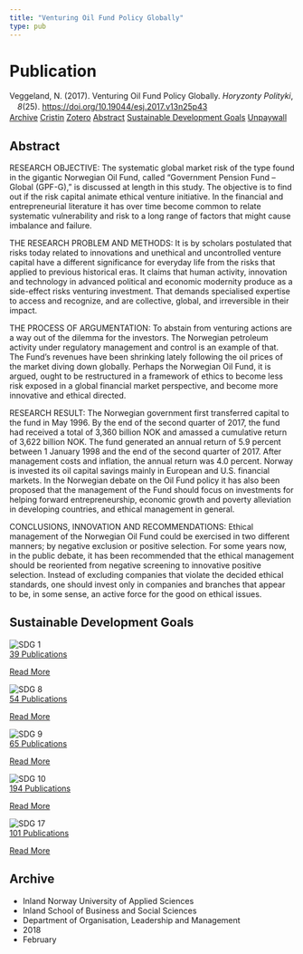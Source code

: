 ```yaml
---
title: "Venturing Oil Fund Policy Globally"
type: pub
---
```

<h1>Publication</h1>
<article id="csl-bib-container-RIPXXAW6" class="csl-bib-container">
  <div class="csl-bib-body" style="line-height: 1.35; padding-left: 1em; text-indent:-1em;">
  <div class="csl-entry">Veggeland, N. (2017). Venturing Oil Fund Policy Globally. <i>Horyzonty Polityki</i>, <i>8</i>(25). <a href="https://doi.org/10.19044/esj.2017.v13n25p43">https://doi.org/10.19044/esj.2017.v13n25p43</a></div>
</div>
  <div class="csl-bib-buttons">
    <a href="#taxonomy-article-RIPXXAW6" class="csl-bib-button">Archive</a>
    <a href="https://app.cristin.no/results/show.jsf?id=1560626" alt="Cristin URL" class="csl-bib-button">Cristin</a>
    <a href="http://zotero.org/groups/5022929/items/RIPXXAW6" alt="Zotero URL" class="csl-bib-button">Zotero</a>
    <a href="#abstract-article-RIPXXAW6" class="csl-bib-button">Abstract</a>
    <a href="#sdg-article-RIPXXAW6" class="csl-bib-button">Sustainable Development Goals</a>
    <a href="http://eujournal.org/index.php/esj/article/download/9934/9403" class="csl-bib-button">Unpaywall</a>
  </div>
  <div id="csl-bib-meta-container-RIPXXAW6"></div>
</article>
<div id="csl-bib-meta-RIPXXAW6" class="csl-bib-meta">
  <article id="abstract-article-RIPXXAW6" class="abstract-article">
    <h1>Abstract</h1>
    RESEARCH OBJECTIVE: The systematic global market risk of the type found in the gigantic Norwegian Oil Fund, called “Government Pension Fund – Global (GPF-G),” is discussed at length in this study. The objective is to find out if the risk capital animate ethical venture initiative. In the financial and entrepreneurial literature it has over time become common to relate systematic vulnerability and risk to a long range of factors that might cause imbalance and failure. 
 
THE RESEARCH PROBLEM AND METHODS: It is by scholars postulated that risks today related to innovations and unethical and uncontrolled venture capital have a different significance for everyday life from the risks that applied to previous historical eras. It claims that human activity, innovation and technology in advanced political and economic modernity produce as a side-effect risks venturing investment. That demands specialised expertise to access and recognize, and are collective, global, and irreversible in their impact. 
 
THE PROCESS OF ARGUMENTATION: To abstain from venturing actions are a way out of the dilemma for the investors. The Norwegian petroleum activity under regulatory management and control is an example of that. The Fund’s revenues have been shrinking lately following the oil prices of the market diving down globally. Perhaps the Norwegian Oil Fund, it is argued, ought to be restructured in a framework of ethics to become less risk exposed in a global financial market perspective, and become more innovative and ethical directed. 
 
RESEARCH RESULT: The Norwegian government first transferred capital to the fund in May 1996. By the end of the second quarter of 2017, the fund had received a total of 3,360 billion NOK and amassed a cumulative return of 3,622 billion NOK. The fund generated an annual return of 5.9 percent between 1 January 1998 and the end of the second quarter of 2017. After management costs and inflation, the annual return was 4.0 percent. Norway is invested its oil capital savings mainly in European and U.S. financial markets. In the Norwegian debate on the Oil Fund policy it has also been proposed that the management of the Fund should focus on investments for helping forward entrepreneurship, economic growth and poverty alleviation in developing countries, and ethical management in general. 
 
CONCLUSIONS, INNOVATION AND RECOMMENDATIONS: Ethical management of the Norwegian Oil Fund could be exercised in two different manners; by negative exclusion or positive selection. For some years now, in the public debate, it has been recommended that the ethical management should be reoriented from negative screening to innovative positive selection. Instead of excluding companies that violate the decided ethical standards, one should invest only in companies and branches that appear to be, in some sense, an active force for the good on ethical issues.
  </article>
  <article id="sdg-article-RIPXXAW6" class="sdg-article">
    <h1>Sustainable Development Goals</h1>
    <div class="sdg-container"><div id="sdg1" class="sdg">
<img src="{{< params subfolder >}}images/sdg/sdg01_en.png" class="image" alt="SDG 1">
<div class="sdg-overlay">
<a href="{{< params subfolder >}}en/archive/?sdg=1#archive" class="sdg-publication-count"><span>39</span> Publications</a>
<p><a href="https://sdgs.un.org/goals/goal1" class="sdg-read-more">Read More</a></p>
</div>
</div> <div id="sdg8" class="sdg">
<img src="{{< params subfolder >}}images/sdg/sdg08_en.png" class="image" alt="SDG 8">
<div class="sdg-overlay">
<a href="{{< params subfolder >}}en/archive/?sdg=8#archive" class="sdg-publication-count"><span>54</span> Publications</a>
<p><a href="https://sdgs.un.org/goals/goal8" class="sdg-read-more">Read More</a></p>
</div>
</div> <div id="sdg9" class="sdg">
<img src="{{< params subfolder >}}images/sdg/sdg09_en.png" class="image" alt="SDG 9">
<div class="sdg-overlay">
<a href="{{< params subfolder >}}en/archive/?sdg=9#archive" class="sdg-publication-count"><span>65</span> Publications</a>
<p><a href="https://sdgs.un.org/goals/goal9" class="sdg-read-more">Read More</a></p>
</div>
</div> <div id="sdg10" class="sdg">
<img src="{{< params subfolder >}}images/sdg/sdg10_en.png" class="image" alt="SDG 10">
<div class="sdg-overlay">
<a href="{{< params subfolder >}}en/archive/?sdg=10#archive" class="sdg-publication-count"><span>194</span> Publications</a>
<p><a href="https://sdgs.un.org/goals/goal10" class="sdg-read-more">Read More</a></p>
</div>
</div> <div id="sdg17" class="sdg">
<img src="{{< params subfolder >}}images/sdg/sdg17_en.png" class="image" alt="SDG 17">
<div class="sdg-overlay">
<a href="{{< params subfolder >}}en/archive/?sdg=17#archive" class="sdg-publication-count"><span>101</span> Publications</a>
<p><a href="https://sdgs.un.org/goals/goal17" class="sdg-read-more">Read More</a></p>
</div>
</div></div>
  </article>
  <article id="taxonomy-article-RIPXXAW6" class="taxonomy-article">
    <h1>Archive</h1>
    <ul>
      <li>Inland Norway University of Applied Sciences</li>
      <li>Inland School of Business and Social Sciences</li>
      <li>Department of Organisation, Leadership and Management</li>
      <li>2018</li>
      <li>February</li>
    </ul>
  </article>
</div>
